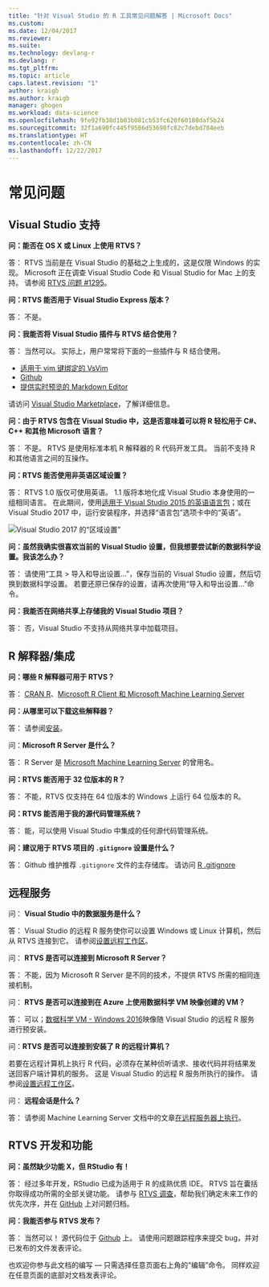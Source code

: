 ```yaml
---
title: "针对 Visual Studio 的 R 工具常见问题解答 | Microsoft Docs"
ms.custom: 
ms.date: 12/04/2017
ms.reviewer: 
ms.suite: 
ms.technology: devlang-r
ms.devlang: r
ms.tgt_pltfrm: 
ms.topic: article
caps.latest.revision: "1"
author: kraigb
ms.author: kraigb
manager: ghogen
ms.workload: data-science
ms.openlocfilehash: 9fe92fb38d1b03b081cb53fc620f60180daf5b24
ms.sourcegitcommit: 32f1a690fc445f9586d53698fc82c7debd784eeb
ms.translationtype: HT
ms.contentlocale: zh-CN
ms.lasthandoff: 12/22/2017
---
```

# <a name="frequently-asked-questions"></a>常见问题

## <a name="visual-studio-support"></a>Visual Studio 支持

**问：能否在 OS X 或 Linux 上使用 RTVS？**

答： RTVS 当前是在 Visual Studio 的基础之上生成的，这是仅限 Windows 的实现。 Microsoft 正在调查 Visual Studio Code 和 Visual Studio for Mac 上的支持。 请参阅 [RTVS 问题 #1295](https://github.com/Microsoft/RTVS/issues/1295)。

**问：RTVS 能否用于 Visual Studio Express 版本？**

答： 不是。

**问：我能否将 Visual Studio 插件与 RTVS 结合使用？**

答： 当然可以。 实际上，用户常常将下面的一些插件与 R 结合使用。

- [适用于 vim 键绑定的 VsVim](https://marketplace.visualstudio.com/items?itemName=JaredParMSFT.VsVim)
- [Github](https://marketplace.visualstudio.com/items?itemName=GitHub.GitHubExtensionforVisualStudio)
- [提供实时预览的 Markdown Editor](https://marketplace.visualstudio.com/items?itemName=MadsKristensen.MarkdownEditor)

请访问 [Visual Studio Marketplace](https://marketplace.visualstudio.com/)，了解详细信息。

**问：由于 RTVS 包含在 Visual Studio 中，这是否意味着可以将 R 轻松用于 C#、C++ 和其他 Microsoft 语言？**

答： 不是。 RTVS 是使用标准本机 R 解释器的 R 代码开发工具。 当前不支持 R 和其他语言之间的互操作。

**问：RTVS 能否使用非英语区域设置？**

答： RTVS 1.0 版仅可使用英语。 1.1 版将本地化成 Visual Studio 本身使用的一组相同语言。 在此期间，使用[适用于 Visual Studio 2015 的英语语言包](https://www.microsoft.com/download/details.aspx?id=48157)；或在 Visual Studio 2017 中，运行安装程序，并选择“语言包”选项卡中的“英语”。

![Visual Studio 2017 的“区域设置”](media/FAQ-international-settings.png)

**问：虽然我确实很喜欢当前的 Visual Studio 设置，但我想要尝试新的数据科学设置。我该怎么办？**

答： 请使用“工具 > 导入和导出设置...”，保存当前的 Visual Studio 设置，然后切换到数据科学设置。 若要还原已保存的设置，请再次使用“导入和导出设置...”命令。

**问：我能否在网络共享上存储我的 Visual Studio 项目？**

答： 否，Visual Studio 不支持从网络共享中加载项目。

## <a name="r-interpretersintegration"></a>R 解释器/集成

**问：哪些 R 解释器可用于 RTVS？**

答： [CRAN R](https://cran.r-project.org/)、[Microsoft R Client 和 Microsoft Machine Learning Server](/machine-learning-server/)

**问：从哪里可以下载这些解释器？**

答： 请参阅[安装](installation.md)。

问：**Microsoft R Server 是什么？**

答： R Server 是 [Microsoft Machine Learning Server](/machine-learning-server/what-is-machine-learning-server) 的曾用名。

**问：RTVS 能否用于 32 位版本的 R？**

答： 不能，RTVS 仅支持在 64 位版本的 Windows 上运行 64 位版本的 R。

**问：RTVS 能否用于我的源代码管理系统？**

答： 能，可以使用 Visual Studio 中集成的任何源代码管理系统。

**问：建议用于 RTVS 项目的 `.gitignore` 设置是什么？**

答： Github 维护推荐 `.gitignore` 文件的主存储库。 请访问 [R .gitignore](https://github.com/github/gitignore/blob/master/R.gitignore)

## <a name="remote-services"></a>远程服务

问： **Visual Studio 中的数据服务是什么？**

答： Visual Studio 的远程 R 服务使你可以设置 Windows 或 Linux 计算机，然后从 RTVS 连接到它。 请参阅[设置远程工作区](workspaces-remote-setup.md)。

问： **RTVS 是否可以连接到 Microsoft R Server？**

答： 不能，因为 Microsoft R Server 是不同的技术，不提供 RTVS 所需的相同连接机制。

问： **RTVS 是否可以连接到在 Azure 上使用数据科学 VM 映像创建的 VM？**

答： 可以；[数据科学 VM - Windows 2016](https://azure.microsoft.com/services/virtual-machines/data-science-virtual-machines/)映像随 Visual Studio 的远程 R 服务进行预安装。

问：**RTVS 是否可以连接到安装了 R 的远程计算机？**

若要在远程计算机上执行 R 代码，必须存在某种侦听请求、接收代码并将结果发送回客户端计算机的服务。 这是 Visual Studio 的远程 R 服务所执行的操作。 请参阅[设置远程工作区](workspaces-remote-setup.md)。

问： **远程会话是什么？**

答： 请参阅 Machine Learning Server 文档中的文章[在远程服务器上执行](/machine-learning-server/r/how-to-execute-code-remotely)。

## <a name="rtvs-development-and-features"></a>RTVS 开发和功能

**问：虽然缺少功能 X，但 RStudio 有！**

答： 经过多年开发，RStudio 已成为适用于 R 的成熟优质 IDE。 RTVS 旨在囊括你取得成功所需的全部关键功能。 请参与 [RTVS 调查](https://www.surveymonkey.com/r/RTVS1)，帮助我们确定未来工作的优先次序，并在 [GitHub](https://github.com/Microsoft/RTVS/issues/) 上对问题归档。

**问：我能否参与 RTVS 发布？**

答： 当然可以！ 源代码位于 [Github](https://github.com/microsoft/RTVS) 上。 请使用问题跟踪程序来提交 bug，并对已发布的文件发表评论。

也欢迎你参与此文档的编写 &mdash; 只需选择任意页面右上角的“编辑”命令。 同样欢迎在任意页面的底部对文档发表评论。
